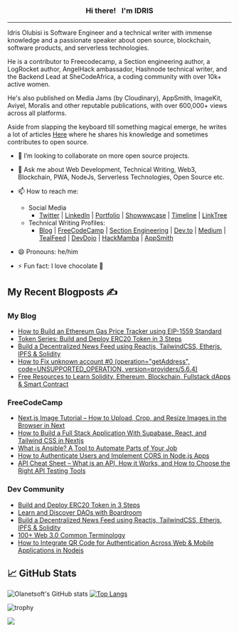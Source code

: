 <h3 align="center"> Hi there! <img src="https://raw.githubusercontent.com/MartinHeinz/MartinHeinz/master/wave.gif" width="5px"> I'm <B>IDRIS</B></h3>
<hr>

Idris Olubisi is Software Engineer and a technical writer with immense knowledge and a passionate speaker about open source, blockchain, software products, and serverless technologies.

He is a contributor to Freecodecamp, a Section engineering author, a LogRocket author, AngelHack ambassador, Hashnode technical writer, and the Backend Lead at SheCodeAfrica, a coding community with over 10k+ active women.

He's also published on Media Jams (by Cloudinary), AppSmith, ImageKit, Aviyel, Moralis and other reputable publications, with over 600,000+ views across all platforms.

Aside from slapping the keyboard till something magical emerge, he writes a lot of articles [Here](https://blog.idrisolubisi.com "My Blog") where he shares his knowledge and sometimes contributes to open source.

- 👯 I’m looking to collaborate on more open source projects.
- 💬 Ask me about Web Development, Technical Writing, Web3, Blockchain, PWA, NodeJs, Serverless Technologies, Open Source etc.
- 📫 How to reach me:
  - Social Media
    - [Twitter](https://twitter.com/olanetsoft "My Twitter") | [LinkedIn](https://www.linkedin.com/in/olubisi-idris-ayinde-05727b17a/ "My LinkedIn") | [Portfolio](https://idrisolubisi.com "My portfolio") | [Showwwcase](https://profile.idrisolubisi.com) | [Timeline](https://timeline.idrisolubisi.com) | [LinkTree](https://linktr.ee/olanetsoft)
  - Technical Writing Profiles: 
    - [Blog](https://blog.idrisolubisi.com "Blog") | [FreeCodeCamp](https://www.freecodecamp.org/news/author/idris/ "FreeCodeCamp") | [Section Engineering](https://www.section.io/engineering-education/authors/idris-olubisi/) | [Dev.to](https://dev.to/olanetsoft "Dev.to") | [Medium](https://olanetsoft.medium.com/ "Medium") | [TealFeed](https://tealfeed.com/olanetsoft) | [DevDojo](https://devdojo.com/olanetsoft) | [HackMamba](https://docs.google.com/document/d/1o1O6eSSxdjWkQOqiQitUilI0xyNkNgivNQoJJXabsqI/edit?usp=sharing) | [AppSmith](https://www.appsmith.com/blog-authors/olubisi-idris-ayinde)

- 😄 Pronouns: he/him
- ⚡ Fun fact: I love chocolate 🥳

## My Recent Blogposts ✍️

### My Blog
<!-- BLOG:START -->
- [How to Build an Ethereum Gas Price Tracker using EIP-1559 Standard](https://blog.idrisolubisi.com/how-to-build-an-ethereum-gas-price-tracker-using-eip-1559-standard)
- [Token Series: Build and Deploy ERC20 Token in 3 Steps](https://blog.idrisolubisi.com/build-and-deploy-erc20-token)
- [Build a Decentralized News Feed using Reactjs, TailwindCSS, Etherjs, IPFS &amp; Solidity](https://blog.idrisolubisi.com/build-a-decentralized-news-feed-using-reactjs-tailwindcss-etherjs-ipfs-and-solidity)
- [How to Fix unknown account #0 &lpar;operation=&quot;getAddress&quot;, code=UNSUPPORTED_OPERATION, version=providers/5.6.4&rpar;](https://blog.idrisolubisi.com/how-to-fix-unknown-account-0-operationgetaddress-codeunsupportedoperation-versionproviders564)
- [Free Resources to Learn Solidity, Ethereum, Blockchain, Fullstack dApps &amp; Smart Contract](https://blog.idrisolubisi.com/free-resources-to-learn-solidity-ethereum-blockchain-fullstack-dapps-and-smart-contract)
<!-- BLOG:END -->

### FreeCodeCamp
<!-- FCC:START -->
- [Next.js Image Tutorial – How to Upload, Crop, and Resize Images in the Browser in Next](https://www.freecodecamp.org/news/how-to-upload-crop-resize-images-in-the-browser-in-nextjs/)
- [How to Build a Full Stack Application With Supabase, React, and Tailwind CSS in Nextjs](https://www.freecodecamp.org/news/how-to-build-a-full-stack-application-with-tailwind-css-and-supabase-in-nextjs/)
- [What is Ansible? A Tool to Automate Parts of Your Job](https://www.freecodecamp.org/news/what-is-ansible/)
- [How to Authenticate Users and Implement CORS in Node.js Apps](https://www.freecodecamp.org/news/how-to-authenticate-users-and-implement-cors-in-nodejs-applications/)
- [API Cheat Sheet – What is an API, How it Works, and How to Choose the Right API Testing Tools](https://www.freecodecamp.org/news/what-is-an-api-and-how-to-test-it/)
<!-- FCC:END -->

### Dev Community
<!-- DEVTO:START -->
- [Build and Deploy ERC20 Token in 3 Steps](https://dev.to/olanetsoft/build-and-deploy-erc20-token-in-3-steps-1a8n)
- [Learn and Discover DAOs with Boardroom](https://dev.to/olanetsoft/learn-and-discover-daos-with-boardroom-4hp3)
- [Build a Decentralized News Feed using Reactjs, TailwindCSS, Etherjs, IPFS & Solidity](https://dev.to/olanetsoft/build-a-decentralized-news-feed-using-reactjs-tailwindcss-etherjs-ipfs-solidity-13jl)
- [100+ Web 3.0 Common Terminology](https://dev.to/olanetsoft/100-web-30-common-terminology-2foa)
- [How to Integrate QR Code for Authentication Across Web & Mobile Applications in Nodejs](https://dev.to/olanetsoft/how-to-integrate-qr-code-for-authentication-across-web-mobile-applications-in-nodejs-j20)
<!-- DEVTO:END -->

<!-- - [10+ Awesome Youtube Channels to Learn UI/UX](https://blog.idrisolubisi.com/10-awesome-youtube-channels-to-learn-uiux)
- [How to Create Beautiful Gradients with JavaScript](https://blog.idrisolubisi.com/how-to-create-beautiful-gradients-with-javascript)
- [Awesome GitHub Repositories to Learn CSS 👨‍💻](https://blog.idrisolubisi.com/awesome-github-repositories-to-learn-css)
- [How to Build an Authentication API with JWT Token in Node. js](https://www.section.io/engineering-education/how-to-build-authentication-api-with-jwt-token-in-nodejs/)
- [Get Paid to Write for These 45+ Websites](https://blog.idrisolubisi.com/get-paid-to-write-for-these-45-websites)
- [How to Authenticate Users and Implement CORS in Node.js Apps 🔎](https://www.freecodecamp.org/news/how-to-authenticate-users-and-implement-cors-in-nodejs-applications/)
- [15 Best Free Public Apis to Use in Your Next Project 🚀](https://blog.idrisolubisi.com/15-best-free-public-apis-to-use-in-your-next-project)
- [How to Upload Audio and Video to Cloudinary in Nodejs 🚀](https://blog.idrisolubisi.com/how-to-upload-audio-and-video-to-cloudinary-in-nodejs)
- [How to Build a Clock with JavaScript and SVG ⚡️](https://www.section.io/engineering-education/how-to-build-a-clock-with-javascript-and-svg/) -->
  
## &#x1f4c8; GitHub Stats

![Olanetsoft's GitHub stats](https://github-readme-stats.vercel.app/api?username=olanetsoft&show_icons=true&theme=tokyonight&count_private=true&include_all_commits=true)
[![Top Langs](https://github-readme-stats.vercel.app/api/top-langs/?username=olanetsoft&layout=compact&theme=tokyonight)](https://github.com/Olanetsoft)

![trophy](https://github-profile-trophy.vercel.app/?username=olanetsoft)

<a href="https://www.buymeacoffee.com/olanetsoft"><img src="https://img.buymeacoffee.com/button-api/?text=Buy me a coffee&emoji=&slug=olanetsoft&button_colour=FFDD00&font_colour=000000&font_family=Cookie&outline_colour=000000&coffee_colour=ffffff"></a>
<!--
**Olanetsoft/Olanetsoft** is a ✨ _special_ ✨ repository because its `README.md` (this file) appears on your GitHub profile.

Here are some ideas to get you started:

- 🔭 I’m currently working on ...
- 🌱 I’m currently learning ...
- 👯 I’m looking to collaborate on ...
- 🤔 I’m looking for help with ...
- 💬 Ask me about ...
- 📫 How to reach me: ...
- 😄 Pronouns: ...
- ⚡ Fun fact: ...
-->
